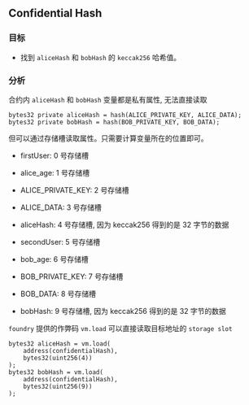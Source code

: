 ## Confidential Hash

### 目标

- 找到 `aliceHash` 和 `bobHash` 的 `keccak256` 哈希值。

### 分析

合约内 `aliceHash` 和 `bobHash` 变量都是私有属性, 无法直接读取

```solidity
bytes32 private aliceHash = hash(ALICE_PRIVATE_KEY, ALICE_DATA);
bytes32 private bobHash = hash(BOB_PRIVATE_KEY, BOB_DATA);
```

但可以通过存储槽读取属性。只需要计算变量所在的位置即可。

- firstUser: 0 号存储槽
- alice_age: 1 号存储槽
- ALICE_PRIVATE_KEY: 2 号存储槽
- ALICE_DATA: 3 号存储槽
- aliceHash: 4 号存储槽, 因为 keccak256 得到的是 32 字节的数据

- secondUser: 5 号存储槽
- bob_age: 6 号存储槽
- BOB_PRIVATE_KEY: 7 号存储槽
- BOB_DATA: 8 号存储槽
- bobHash: 9 号存储槽, 因为 keccak256 得到的是 32 字节的数据

`foundry` 提供的作弊码 `vm.load` 可以直接读取目标地址的 `storage slot`

```solidity
bytes32 aliceHash = vm.load(
    address(confidentialHash),
    bytes32(uint256(4))
);
bytes32 bobHash = vm.load(
    address(confidentialHash),
    bytes32(uint256(9))
);
```
